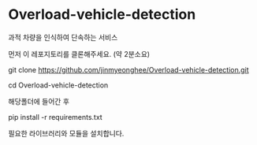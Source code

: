 # Overload-vehicle-detection

과적 차량을 인식하여 단속하는 서비스

먼저 이 레포지토리를 클론해주세요. (약 2분소요)

git clone https://github.com/jinmyeonghee/Overload-vehicle-detection.git

cd Overload-vehicle-detection 

해당폴더에 들어간 후 

pip install -r requirements.txt

필요한 라이브러리와 모듈을 설치합니다.

